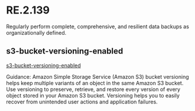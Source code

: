 # RE.2.139
Regularly perform complete, comprehensive, and resilient data backups as organizationally defined.

##  s3-bucket-versioning-enabled
[s3-bucket-versioning-enabled](https://docs.aws.amazon.com/config/latest/developerguide/s3-bucket-versioning-enabled.html)

Guidance:
Amazon Simple Storage Service (Amazon S3) bucket versioning helps keep multiple variants of an object in the same Amazon S3 bucket. Use versioning to preserve, retrieve, and restore every version of every object stored in your Amazon S3 bucket. Versioning helps you to easily recover from unintended user actions and application failures.
